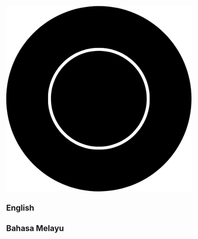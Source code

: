 <a href="images/logo.png" target="_blank">
    <img src="images/logo.png">
</a> 

## English 
## Bahasa Melayu 
